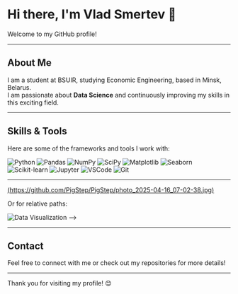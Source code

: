 # Hi there, I'm Vlad Smertev 👋

Welcome to my GitHub profile!

---

## About Me

I am a student at BSUIR, studying Economic Engineering, based in Minsk, Belarus.  
I am passionate about **Data Science** and continuously improving my skills in this exciting field.

---

## Skills & Tools

Here are some of the frameworks and tools I work with:

<p>
  <img alt="Python" src="https://img.shields.io/badge/Python-3776AB?style=for-the-badge&logo=python&logoColor=white" />
  <img alt="Pandas" src="https://img.shields.io/badge/Pandas-150458?style=for-the-badge&logo=pandas&logoColor=white" />
  <img alt="NumPy" src="https://img.shields.io/badge/NumPy-013243?style=for-the-badge&logo=numpy&logoColor=white" />
  <img alt="SciPy" src="https://img.shields.io/badge/SciPy-8CAAE6?style=for-the-badge&logo=scipy&logoColor=white" />
  <img alt="Matplotlib" src="https://img.shields.io/badge/Matplotlib-11557C?style=for-the-badge&logo=matplotlib&logoColor=white" />
  <img alt="Seaborn" src="https://img.shields.io/badge/Seaborn-1A2F45?style=for-the-badge&logo=seaborn&logoColor=white" />
  <img alt="Scikit-learn" src="https://img.shields.io/badge/Scikit--learn-F7931E?style=for-the-badge&logo=scikit-learn&logoColor=white" />
  <img alt="Jupyter" src="https://img.shields.io/badge/Jupyter-F37626?style=for-the-badge&logo=jupyter&logoColor=white" />
  <img alt="VSCode" src="https://img.shields.io/badge/VSCode-007ACC?style=for-the-badge&logo=visual-studio-code&logoColor=white" />
  <img alt="Git" src="https://img.shields.io/badge/Git-F05032?style=for-the-badge&logo=git&logoColor=white" />
</p>

---


[(https://github.com/PigStep/PigStep/photo_2025-04-16_07-02-38.jpg)](https://github.com/PigStep/PigStep/blob/977361b0819bbe96d3dfd4e569a841a213a62b82/photo_2025-04-16_07-02-38.jpg)

Or for relative paths:

![Data Visualization](./images/visualization.png)
-->

---

## Contact

Feel free to connect with me or check out my repositories for more details!

---

Thank you for visiting my profile! 😊
